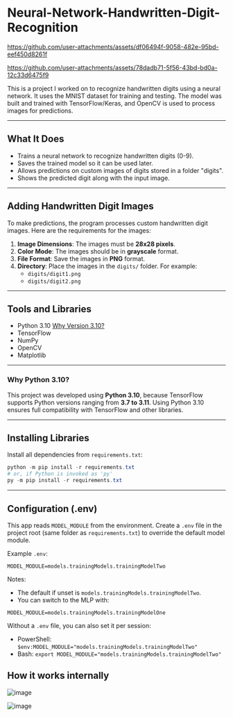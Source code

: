 # Neural-Network-Handwritten-Digit-Recognition


https://github.com/user-attachments/assets/df06494f-9058-482e-95bd-eef450d8261f


https://github.com/user-attachments/assets/78dadb71-5f56-43bd-bd0a-12c33d6475f9

This is a project I worked on to recognize handwritten digits using a neural network. It uses the MNIST dataset for training and testing. The model was built and trained with TensorFlow/Keras, and OpenCV is used to process images for predictions.

---

## What It Does
- Trains a neural network to recognize handwritten digits (0-9).
- Saves the trained model so it can be used later.
- Allows predictions on custom images of digits stored in a folder "digits".
- Shows the predicted digit along with the input image.

---

## Adding Handwritten Digit Images
To make predictions, the program processes custom handwritten digit images. Here are the requirements for the images:

1. **Image Dimensions**: The images must be **28x28 pixels**.
2. **Color Mode**: The images should be in **grayscale** format.
3. **File Format**: Save the images in **PNG** format.
4. **Directory**: Place the images in the `digits/` folder. For example:
   - `digits/digit1.png`
   - `digits/digit2.png`

---

## Tools and Libraries
- Python 3.10 [Why Version 3.10?](#why-python-310)
- TensorFlow
- NumPy
- OpenCV
- Matplotlib

---

### Why Python 3.10?
This project was developed using **Python 3.10**, because TensorFlow supports Python versions ranging from **3.7 to 3.11**. Using Python 3.10 ensures full compatibility with TensorFlow and other libraries.

---

## Installing Libraries
Install all dependencies from `requirements.txt`:
```powershell
python -m pip install -r requirements.txt
# or, if Python is invoked as 'py'
py -m pip install -r requirements.txt
```
---

## Configuration (.env)

This app reads `MODEL_MODULE` from the environment. Create a `.env` file in the project root (same folder as `requirements.txt`) to override the default model module.

Example `.env`:

```
MODEL_MODULE=models.trainingModels.trainingModelTwo
```

Notes:
- The default if unset is `models.trainingModels.trainingModelTwo`.
- You can switch to the MLP with:

```
MODEL_MODULE=models.trainingModels.trainingModelOne
```

Without a `.env` file, you can also set it per session:
- PowerShell: `$env:MODEL_MODULE="models.trainingModels.trainingModelTwo"`
- Bash: `export MODEL_MODULE="models.trainingModels.trainingModelTwo"`

## How it works internally

 ![image](https://github.com/user-attachments/assets/59431cd7-30ab-47bf-bd0b-05b4c3b4e0d7)

 ![image](https://github.com/user-attachments/assets/3654b9b0-cc2e-4b60-a524-503bd2eb51fb)


